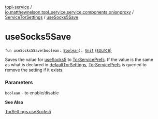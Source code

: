 [topl-service](../../index.md) / [io.matthewnelson.topl_service.service.components.onionproxy](../index.md) / [ServiceTorSettings](index.md) / [useSocks5Save](./use-socks5-save.md)

# useSocks5Save

`fun useSocks5Save(boolean: `[`Boolean`](https://kotlinlang.org/api/latest/jvm/stdlib/kotlin/-boolean/index.html)`): `[`Unit`](https://kotlinlang.org/api/latest/jvm/stdlib/kotlin/-unit/index.html) [(source)](https://github.com/05nelsonm/TorOnionProxyLibrary-Android/blob/master/topl-service/src/main/java/io/matthewnelson/topl_service/service/components/onionproxy/ServiceTorSettings.kt#L955)

Saves the value for [useSocks5](use-socks5.md) to [TorServicePrefs](../../io.matthewnelson.topl_service.prefs/-tor-service-prefs/index.md). If the value is the same
as what is declared in [defaultTorSettings](default-tor-settings.md), [TorServicePrefs](../../io.matthewnelson.topl_service.prefs/-tor-service-prefs/index.md) is queried to remove the
setting if it exists.

### Parameters

`boolean` - to enable/disable

**See Also**

[TorSettings.useSocks5](../../..//topl-core-base/io.matthewnelson.topl_core_base/-tor-settings/use-socks5.md)

